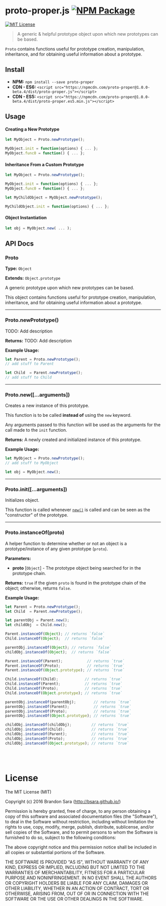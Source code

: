 
# proto-proper.js [![NPM Package](https://img.shields.io/npm/v/proto-proper.svg?style=flat-square)](https://www.npmjs.com/package/proto-proper)

[![MIT License](https://img.shields.io/badge/license-MIT-blue.svg?style=flat-square)](https://github.com/bsara/proto.js/blob/master/LICENSE)

> A generic & helpful prototype object upon which new prototypes can be based.

`Proto` contains functions useful for prototype creation, manipulation,
inheritance, and for obtaining useful information about a prototype.



## Install

- **NPM:** `npm install --save proto-proper`
- **CDN - ES6:** `<script src="https://npmcdn.com/proto-proper@1.0.0-beta.4/dist/proto-proper.js"></script>`
- **CDN - ES5:** `<script src="https://npmcdn.com/proto-proper@1.0.0-beta.4/dist/proto-proper.es5.min.js"></script>`



## Usage

#### Creating a New Prototype

```javascript
let MyObject = Proto.newPrototype();

MyObject.init = function(options) { ... };
MyObject.func0 = function() { ... };
```


#### Inheritance From a Custom Prototype

```javascript
let MyObject = Proto.newPrototype();

MyObject.init = function(options) { ... };
MyObject.func0 = function() { ... };

let MyChildObject = MyObject.newPrototype();

MyChildObject.init = function(options) { ... };
```


#### Object Instantiation

```javascript
let obj = MyObject.new( ... );
```



## API Docs

### Proto

**Type:** `Object`

**Extends:** `Object.prototype`

A generic prototype upon which new prototypes can be based.

This object contains functions useful for prototype creation, manipulation,
inheritance, and for obtaining useful information about a prototype.


---


### Proto.newPrototype()

TODO: Add description

**Returns:** TODO: Add description

**Example Usage:**

```javascript
let Parent = Proto.newPrototype();
// add stuff to Parent

let Child  = Parent.newPrototype();
// add stuff to Child
```

---


### Proto.new([...arguments])

Creates a new instance of this prototype.

This function is to be called **instead of** using the `new` keyword.

Any arguments passed to this function will be used as the
arguments for the call made to the `init` function.

**Returns:** A newly created and initialized instance of this prototype.

**Example Usage:**

```javascript
let MyObject = Proto.newPrototype();
// add stuff to MyObject

let obj = MyObject.new();
```

---


### Proto.init([...arguments])

Initializes object.

This function is called whenever [`new()`](#protonewarguments) is called
and can be seen as the "constructor" of the prototype.

---


### Proto.instanceOf(proto)

A helper function to determine whether or not an object is a
prototype/instance of any given prototype (`proto`).

**Parameters:**

- **proto** [`Object`] - The prototype object being searched for in the
prototype chain.

**Returns:** `true` if the given `proto` is found in the prototype chain of
the object; otherwise, returns `false`.

**Example Usage:**

```javascript
let Parent = Proto.newPrototype();
let Child  = Parent.newPrototype();

let parentObj = Parent.new();
let childObj  = Child.new();

Parent.instanceOf(Object); // returns `false`
Child.instanceOf(Object);  // returns `false`

parentObj.instanceOf(Object); // returns `false`
childObj.instanceOf(Object);  // returns `false`

Parent.instanceOf(Parent);           // returns `true`
Parent.instanceOf(Proto);            // returns `true`
Parent.instanceOf(Object.prototype); // returns `true`

Child.instanceOf(Child);            // returns `true`
Child.instanceOf(Parent);           // returns `true`
Child.instanceOf(Proto);            // returns `true`
Child.instanceOf(Object.prototype); // returns `true`

parentObj.instanceOf(parentObj);        // returns `true`
parentObj.instanceOf(Parent);           // returns `true`
parentObj.instanceOf(Proto);            // returns `true`
parentObj.instanceOf(Object.prototype); // returns `true`

childObj.instanceOf(childObj);         // returns `true`
childObj.instanceOf(Child);            // returns `true`
childObj.instanceOf(Parent);           // returns `true`
childObj.instanceOf(Proto);            // returns `true`
childObj.instanceOf(Object.prototype); // returns `true`
```


<br/>
<br/>


# License

The MIT License (MIT)

Copyright (c) 2016 Brandon Sara (http://bsara.github.io/)

Permission is hereby granted, free of charge, to any person obtaining a copy
of this software and associated documentation files (the "Software"), to deal
in the Software without restriction, including without limitation the rights
to use, copy, modify, merge, publish, distribute, sublicense, and/or sell
copies of the Software, and to permit persons to whom the Software is
furnished to do so, subject to the following conditions:

The above copyright notice and this permission notice shall be included in
all copies or substantial portions of the Software.

THE SOFTWARE IS PROVIDED "AS IS", WITHOUT WARRANTY OF ANY KIND, EXPRESS OR
IMPLIED, INCLUDING BUT NOT LIMITED TO THE WARRANTIES OF MERCHANTABILITY,
FITNESS FOR A PARTICULAR PURPOSE AND NONINFRINGEMENT. IN NO EVENT SHALL THE
AUTHORS OR COPYRIGHT HOLDERS BE LIABLE FOR ANY CLAIM, DAMAGES OR OTHER
LIABILITY, WHETHER IN AN ACTION OF CONTRACT, TORT OR OTHERWISE, ARISING FROM,
OUT OF OR IN CONNECTION WITH THE SOFTWARE OR THE USE OR OTHER DEALINGS IN
THE SOFTWARE.
